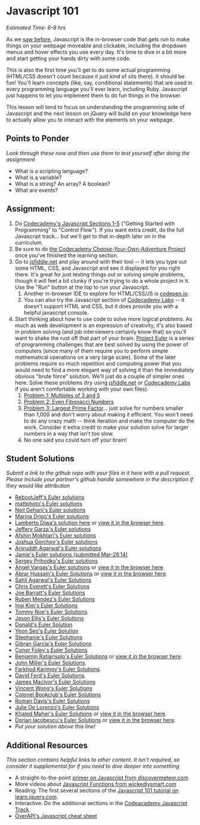 # Javascript 101
*Estimated Time: 6-8 hrs*

As we [saw before](http://skillcrush.com/2012/04/05/javascript/), Javascript is the in-browser code that gets run to make things on your webpage moveable and clickable, including the dropdown menus and hover effects you use every day.  It's time to dive in a bit more and start getting your hands dirty with some code.

This is also the first time you'll get to do some actual programming (HTML/CSS doesn't count because it just kind of sits there).  It should be fun!  You'll learn concepts (like, say, conditional statements) that are used in every programming language you'll ever learn, including Ruby.  Javascript just happens to let you implement them to do fun things in the browser.

This lesson will tend to focus on understanding the programming side of Javascript and the next lesson on jQuery will build on your knowledge here to actually allow you to interact with the elements on your webpage.

## Points to Ponder

*Look through these now and then use them to test yourself after doing the assignment*

* What is a scripting language?
* What is a variable?
* What is a string? An array? A boolean?
* What are events?

## Assignment:
1. Do [Codecademy's Javascript Sections 1-5](http://www.codecademy.com/tracks/javascript) ("Getting Started with Programming" to "Control Flow"). If you want extra credit, do the full Javascript track... but we'll get to that in-depth later on in the curriculum.
2. Be sure to do [the Codecademy Choose-Your-Own-Adventure Project](http://www.codecademy.com/courses/javascript-beginner-en-x9DnD/0/1) once you've finished the learning section.
3. Go to [jsfiddle.net](http://jsfiddle.net/) and play around with their tool -- it lets you type out some HTML, CSS, and Javascript and see it displayed for you right there.  It's great for just testing things out or solving simple problems, though it will feel a bit clunky if you're trying to do a whole project in it.  Use the "Run" button at the top to run your Javascript.
    1. Another in-browser IDE to explore for HTML/CSS/JS is [codepen.io](http://codepen.io/).
    2. You can also try the Javascript section of [Codecademy Labs](http://labs.codecademy.com/) -- it doesn't support HTML and CSS, but it does provide you with a helpful javascript console.
4. Start thinking about how to use code to solve more logical problems. As much as web development is an expression of creativity, it's also based in problem solving (and job interviewers certainly know that) so you'll want to shake the rust off that part of your brain.  [Project Euler](http://projecteuler.net/) is a series of programming challenges that are best solved by using the power of computers (since many of them require you to perform simple mathematical operations on a very large scale).  Some of the later problems require so much repetition and computing power that you would need to find a more elegant way of solving it than the immediately obvious "brute force" solution.  We'll just do a couple of simpler ones here.  Solve these problems (try using [jsfiddle.net](http://jsfiddle.net/) or [Codecademy Labs](http://labs.codecademy.com/) if you aren't comfortable working with your own files):
    1. [Problem 1: Multiples of 3 and 5](http://projecteuler.net/problem=1)
    2. [Problem 2: Even Fibonacci Numbers](http://projecteuler.net/problem=2)
    3. [Problem 3: Largest Prime Factor](http://projecteuler.net/problem=3)... just solve for numbers smaller than 1,000 and don't worry about making it efficient.  You won't need to do any crazy math -- think iteration and make the computer do the work.  Consider it extra credit to make your solution solve for larger numbers in a way that isn't too slow.
    4. No one said you could turn off your brain!

## Student Solutions

*Submit a link to the github repo with your files in it here with a pull request.  Please include your partner's github handle somewhere in the description if they would like attribution*

* [RebootJeff's Euler solutions](https://github.com/RebootJeff/myOdinProject/tree/master/odin.js.project_euler)
* [mattphoto's Euler solutions](https://github.com/mattphoto/ProjectEuler)
* [Neil Gehani's Euler solutions](https://github.com/ngehani/htmlcss/tree/master/js)
* [Marina Drigo's Euler solutions](https://github.com/mousterian/OdinProject/tree/master/euler_problems)
* [Lamberto Diwa's solution here](https://github.com/LambertoD/odin_curricullum/tree/master/javascript/js) or [view it in the browser here](http://htmlpreview.github.io/?https://github.com/LambertoD/odin_curricullum/blob/master/javascript/index.html).
* [Jeffery Garza's Euler solutions](https://github.com/jgarza/odin-project-studies/tree/master/javascript/project_euler)
* [Afshin Mokhtari's Euler solutions](https://github.com/afshinator/playground/tree/master/EulerProjectSolutions)
* [Joshua Gorchov's Euler solutions](https://github.com/gorchov/odin/tree/master/projectEuler)
* [Aniruddh Agarwal's Euler solutions](https://github.com/aniruddhagarwal/odin-projects/tree/master/project-euler-sol)
* [Jamie's Euler solutions (submitted Mar-28,14)](https://github.com/Jberczel/odin-projects/tree/master/project-euler)
* [Sergey Prihodko's Euler solutions](https://github.com/sprihodko/odin-projects/tree/master/project-euler)
* [Angel Vargas's Euler solutions](https://github.com/arioth/the-odin-project/tree/master/euler-problems) or [view it in the browser here](http://htmlpreview.github.io/?https://github.com/arioth/the-odin-project/blob/master/euler-problems/index.html).
* [Abrar Hussain's Euler Solutions](https://github.com/abrarisme/The-Odin-Project/blob/master/project-euler/solutions.html) or [view it in the browser here](http://htmlpreview.github.io/?https://github.com/abrarisme/The-Odin-Project/blob/master/project-euler/solutions.html).
* [Sahil Agarwal's Euler Solutions](https://github.com/sahilda/ProjectEuler)
* [Chris Everett's Euler Solutions](https://github.com/Ceverett6/ProjectEuler)
* [Joe Barratt's Euler Solutions](https://github.com/Evilbazza/javascript_euler)
* [Ruben Mendez's Euler Solutions](https://github.com/ruben-socal/Euler-Project)
* [Ingi Kim's Euler Solutions](https://github.com/ingikim/projecteuler)
* [Tommy Noe's Euler Solutions](https://github.com/thomasjnoe/project-euler)
* [Jason Ellis's Euler Solutions](https://github.com/jasondfw/project_euler)
* [Donald's Euler Solution](https://github.com/donaldali/odin-webdev101/tree/master/javascript101)
* [Yeon Seo's Euler Solution](https://github.com/yseoserious/project_euler)
* [Stephanie's Euler Solutions](https://github.com/Avonyel/javascript-euler-1-2-3)
* [Gibran Garcia's Euler Solutions](https://github.com/Satimidus/OdinProject/tree/master/ProjectEuler)
* [Conor Foley's Euler Solutions](https://github.com/conchurofoghlu/Project-Euler)
* [Benjamin Ratiarisolo's Euler Solutions](https://github.com/ratiaris/projecteuler) or [view it in the browser here](http://htmlpreview.github.io/?https://github.com/ratiaris/projecteuler/blob/master/projecteuler.html).
* [John Miller's Euler Solutions](https://github.com/johndrmiller/project_euler_solutions).
* [Farkhod Karimov's Euler Solutions](https://github.com/fkarimov/JavaScript101).
* [David Ford's Euler Solutions](https://github.com/djfordz/Project-Euler-Answers).
* [James MacIvor's Euler Solutions](https://github.com/RobotOptimist/ProjectEuler)
* [Vincent Wong's Euler Solutions](https://github.com/wingyu/euler-problems)
* [Colonel Bookclub's Euler Solutions](https://github.com/Remitius/Project-Euler)
* [Roman Davis's Euler Solutions](https://github.com/RomanADavis/euler-solutions)
* [Julie De Lorenzo's Euler Solutions](https://github.com/delorenzo/euler-solutions)
* [Khaled Maher's Euler Solutions](https://github.com/maxios/project-euler) or [view it in the browser here](http://htmlpreview.github.io/?https://github.com/maxios/project-euler/blob/master/index.html).
* [Dorian Iacobescu's Euler Solutions](https://github.com/iacobson/Odin2-Euler-Problems-1-2-3) or [view it in the browser here](http://htmlpreview.github.io/?https://github.com/iacobson/Odin2-Euler-Problems-1-2-3/blob/master/index.html).
* *Put your solution above this line!*

## Additional Resources

*This section contains helpful links to other content. It isn't required, so consider it supplemental for if you need to dive deeper into something*

* A straight-to-the-point [primer on Javascript from discovermeteor.com](https://www.discovermeteor.com/blog/javascript-for-meteor/)
* More videos about [Javascript Functions from wickedlysmart.com](http://wickedlysmart.com/learning-javascript-functions-part-2/)
* Reading: The first several sections of the [Javascript 101 tutorial on learn.jquery.com](http://learn.jquery.com/javascript-101/).
* Interactive: Do the additional sections in the [Codeacademy Javascript Track](http://www.codecademy.com/tracks/javascript).
* [OverAPI's Javascript cheat sheet](http://overapi.com/javascript/)
